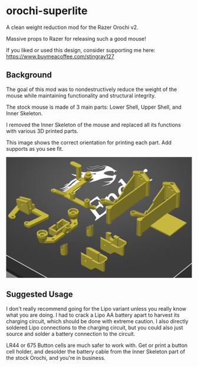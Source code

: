 # orochi-superlite
A clean weight reduction mod for the Razer Orochi v2.

Massive props to Razer for releasing such a good mouse!

If you liked or used this design, consider supporting me here: https://www.buymeacoffee.com/stingray127

## Background

The goal of this mod was to nondestructively reduce the weight of the mouse while maintaining functionality and structural integrity.

The stock mouse is made of 3 main parts: Lower Shell, Upper Shell, and Inner Skeleton.

I removed the Inner Skeleton of the mouse and replaced all its functions with various 3D printed parts.

This image shows the correct orientation for printing each part. Add supports as you see fit.

![](img/print_orientation.png)

## Suggested Usage

I don't really recommend going for the Lipo variant unless you really know what you are doing. I had to crack a Lipo AA battery apart to harvest its charging circuit, which should be done with extreme caution. I also directly soldered Lipo connections to the charging circuit, but you could also just source and solder a battery connection to the circuit.

LR44 or 675 Button cells are much safer to work with. Get or print a button cell holder, and desolder the battery cable from the Inner Skeleton part of the stock Orochi, and you're in business.

<!-- ## Functional Descriptions

botscaffold:
- Prevents the scroll wheel from popping up
- Holds the daughterboard in place so the side buttons are usable
- Provides anchor points for topscaffold

anticrush:
- Prevents the user from crushing the walls of the Lower Shell inwards
- Provides 2 indexing points for the Upper Shell

magnetandindexing:
- Keeps the top shell on using the same magnet attachment system as the stock mouse
- Provide a third indexing point for the Upper Shell

cannoli:
- Limits the amount of post travel for clicks
- Prevents Upper Shell from popping off during hard presses of the mouse buttons (top shell used to pop every time I tried to spray transfer)

rhino:
- Holds the charging circuit I used in the lipo variant of the mod
- Acts as a dpi button

topscaffold:
- Puts the rhino at the right location
- Flexes when pressure is applied on the rhino horn to press the DPI button on the daughterboard -->
